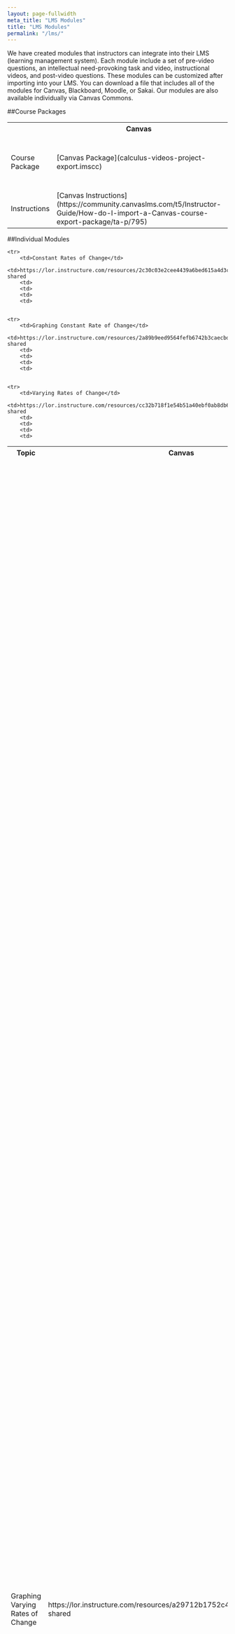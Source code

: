 ```yaml
---
layout: page-fullwidth
meta_title: "LMS Modules"
title: "LMS Modules"
permalink: "/lms/"
---
```


We have created modules that instructors can integrate into their LMS (learning management system). Each module include a set of pre-video questions, an intellectual need-provoking task and video, instructional videos, and post-video questions.
These modules can be customized after importing into your LMS. You can download a file that includes all of the modules for Canvas, Blackboard, Moodle, or Sakai. Our modules are also available individually via Canvas Commons.


##Course Packages
<table>
	<tr>
		<th width="40%"> </th>
		<th width="12%">Canvas</th>
		<th width="12%">Blackboard</th>
		<th width="12%">Moodle</th>
		<th width="12%">Brightspace/D2L</th>
		<th width="12%">Sakai</th>		
		</tr>
	<tr>
		<td>Course Package</td>
		<td>[Canvas Package](calculus-videos-project-export.imscc)
		<td>[Blackboard Package](CalcVids Blackboard Course Package.zip)
		<td>Coming soon</td>
		<td>Coming soon</td>
		<td>Coming soon</td>
	<tr>
		<td>Instructions</td>	
		<td> [Canvas Instructions](https://community.canvaslms.com/t5/Instructor-Guide/How-do-I-import-a-Canvas-course-export-package/ta-p/795)</td>
		<td>[Blackboard Instructions](Blackboard Instructions)</td>
		<td> </td>
		<td> </td>
		<td> </td>
</table>

##Individual Modules
<table>
	<tr>
		<th width="40%">Topic</th>
		<th width="12%">Canvas</th>
		<th width="12%">Blackboard</th>
		<th width="12%">Moodle</th>
		<th width="12%">Brightspace/D2L</th>
		<th width="12%">Sakai</th>		
		</tr>

	<tr>
		<td>Constant Rates of Change</td>
		<td>https://lor.instructure.com/resources/2c30c03e2cee4439a6bed615a4d3c63d?shared
		<td>
		<td>
		<td>
		<td>						


	<tr>
		<td>Graphing Constant Rate of Change</td>
		<td>https://lor.instructure.com/resources/2a89b9eed9564fefb6742b3caecbdff1?shared
		<td>
		<td>
		<td>
		<td>						


	<tr>
		<td>Varying Rates of Change</td>
		<td>https://lor.instructure.com/resources/cc32b718f1e54b51a40ebf0ab8db61f4?shared
		<td>
		<td>
		<td>
		<td>						


  <tr>
		<td>Graphing Varying Rates of Change</td>
		<td>https://lor.instructure.com/resources/a29712b1752c4be6836735c52a5dbfd8?shared
		<td>
		<td>
		<td>
		<td>						


	<tr>
		<td>Average Rates of Change</td>
		<td>https://lor.instructure.com/resources/016fb447881f4cfabbe8e6047dec99e2?shared
		<td>
		<td>
		<td>
		<td>						


	<tr>
		<td>Approximating Instantaneous Rates of Change</td>
		<td>https://lor.instructure.com/resources/1747836cce8d4a759fbf8cfcc835f014?shared
		<td>
		<td>
		<td>
		<td>						

	<tr>
		<td>Continuity</td>
		<td>https://lor.instructure.com/resources/13da57d7a879489eb40dbb4fe86c64a5?shared
		<td>
		<td>
		<td>
		<td>						

	<tr>
		<td>Differentiability and Local Linearity</td>
		<td>https://lor.instructure.com/resources/57f71a1132714fc9916ba10c3ce7ad95?shared
		<td>
		<td>
		<td>
		<td>						

	<tr>
		<td>Limit at a Point</td>
		<td>https://lor.instructure.com/resources/edd895663e0a471ca41fe5158e9b0a79?shared
		<td>
		<td>
		<td>
		<td>

	<tr>
		<td>Limit Laws</td>
		<td>https://lor.instructure.com/resources/ad316e9ddd8540bca9a3deb6ade791ed?shared
		<td>
		<td>
		<td>
		<td>


	<tr>
		<td>Limit Definition of Derivative</td>
		<td>https://lor.instructure.com/resources/85cb88aebd3f4acca9e3aca17ed0f369?shared
		<td>
		<td>
		<td>
		<td>						

	<tr>
		<td>Using the Limit Definition of Derivative</td>
		<td>https://lor.instructure.com/resources/07571cc6c2bb40c388513c14d615f49b?shared
		<td>
		<td>
		<td>
		<td>						

	<tr>
		<td>Interpreting Derivatives</td>
		<td>https://lor.instructure.com/resources/e95d1e782add4dfa8ef03a88a832ff1c?shared
		<td>
		<td>
		<td>
		<td>						

	<tr>
		<td>Slopes of Secant and Tangent Lines</td>
		<td>https://lor.instructure.com/resources/db725419b0a24ef1b9bdc2e093d8e61f?shared
		<td>
		<td>
		<td>
		<td>						


	<tr>
		<td>Graphing Derivatives</td>
		<td>https://lor.instructure.com/resources/bffba0e6933943c2b6dbed1c3a8d976c?shared
		<td>
		<td>
		<td>
		<td>						

	<tr>
		<td>Basic Derivative Rules</td>
		<td>https://lor.instructure.com/resources/6ba28bfebe60424b8b44d3bd3a5ab0c6?shared
		<td>
		<td>
		<td>
		<td>						


	<tr>
		<td>The Product Rule</td>
		<td>https://lor.instructure.com/resources/f2b14b6fddb149d2a32cd0d89c626bc5?shared
		<td>
		<td>
		<td>
		<td>						


	<tr>
		<td>The Quotient Rule</td>
		<td>https://lor.instructure.com/resources/cc7f3e4ed99e41c18771b607917887d0?shared
		<td>
		<td>
		<td>
		<td>						


	<tr>
		<td>The Chain Rule</td>
		<td>https://lor.instructure.com/resources/9b816cabbeda48efb3e17cc546ccb6e8?shared
		<td>
		<td>
		<td>
		<td>						

	<tr>
		<td>l'Hopital's Rule</td>
		<td>https://lor.instructure.com/resources/7b902d63f6df4ace9d132d932e4e24c9?shared
		<td>
		<td>
		<td>
		<td>						

	<tr>
		<td>Mean Value Theorem</td>
		<td>https://lor.instructure.com/resources/0da096c0a99e46f5bdd1937b71cb902d?shared
		<td>
		<td>
		<td>
		<td>						


	<tr>
	  <td>Related Rates</td>
		<td>https://lor.instructure.com/resources/4b1622f972524af69c70d1b0c11a8e4b?shared
		<td>
		<td>
		<td>
		<td>						


	<tr>
		<td>Implicit Differentiation</td>
		<td>https://lor.instructure.com/resources/6a0edb5a096f4ef9a20f579d828307f2?shared
		<td>
		<td>
		<td>
		<td>						


	<tr>
		<td>Introduction to Optimization</td>
		<td>https://lor.instructure.com/resources/2385b443010e4a539116d444f2affed5?shared
		<td>
		<td>
		<td>
		<td>						



	<tr>
		<td>Optimization: Algebraic Modeling</td>
		<td>https://lor.instructure.com/resources/85ccc68f6a0c4576896a78c92e696c8e?shared
		<td>
		<td>
		<td>
		<td>						

	<tr>
		<td>Introduction to Riemann Sums</td>
		<td>https://lor.instructure.com/resources/1b2f4d56f0d54695ad2531f73b1097fa?shared
		<td>
		<td>
		<td>
		<td>						


	<tr>
		<td>Riemann Sum Notation</td>
		<td>https://lor.instructure.com/resources/f16e9e1b1a9a4434b0dc83c3ddf8cd21?shared
		<td>
		<td>
		<td>
		<td>						

	<tr>
		<td>Definite Integrals</td>
		<td>https://lor.instructure.com/resources/67397308d9dc432bbe2d2097a5ad9d16?shared
		<td>
		<td>
		<td>
		<td>						


	<tr>
		<td>Antiderivatives</td>
		<td>https://lor.instructure.com/resources/a5d7c8ad27494b5d91c03943c64c6047?shared
		<td>
		<td>
		<td>
		<td>						


	<tr>
		<td>The Fundamental Theorem of Calculus, Part 1</td>
		<td>https://lor.instructure.com/resources/3290f7f0c8c6490eb4829e94115af0a3?shared
		<td>
		<td>
		<td>
		<td>						


	<tr>
		<td>The Fundamental Theorem of Calculus, Part 2</td>
		<td>https://lor.instructure.com/resources/8dee010a0b6f46588d030895c87e4f23?shared
		<td>
		<td>
		<td>
		<td>						


	<tr>
		<td>U-Substitution</td>
		<td>https://lor.instructure.com/resources/81363fd336b848aa992abc3b8c2bcb1b?shared
		<td>
		<td>
		<td>
		<td>
		

	<tr>
		<td>The S-I-R Model</td>
		<td>https://lor.instructure.com/resources/4dba8e9086444d00b1da16456a745c06?shared
		<td>
		<td>
		<td>
		<td>						

	<tr>
		<td>Introduction to Euler's Method</td>
		<td>https://lor.instructure.com/resources/a4ae44305ce84e55983ca71a70e80547?shared
		<td>
		<td>
		<td>
		<td>						

	<tr>
		<td>Introduction to (Linear) Differential Equations</td>
		<td>https://lor.instructure.com/resources/ded357f09e74423cb4866ec5f5baaca2?shared
		<td>
		<td>
		<td>
		<td>						